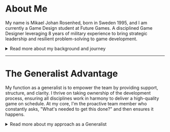 <div class="page-content">
  <h1 class="page-title">About Me</h1>
    
  <div class="content-text">
    <p>My name is Mikael Johan Rosenhed, born in Sweden 1995, and I am currently a Game Design student at Future Games. A disciplined Game Designer leveraging 8 years of military experience to bring strategic leadership and resilient problem-solving to game development.</p>
    <div class="project-details-row">
      <details>
        <summary>Read more about my background and journey</summary>
        <div class="details-content">
          <p>My passion for games goes back to playing Unreal Tournament, at just 6 years old. That spark from my first game has never left me. That interest has been with me ever since. During my technical studies in high school, I started learning Blender and created my first 3D models. However, I then took a long pause for my voluntary military service, where I served for 8 years. Now, I feel ready to return to my passion for games, using my creative mindset and the tools I've learned along the way to guide me.</p>
          <p>My 8 years of service as a veteran in the Swedish Armed Forces taught me to enjoy structure, to be drawn to challenges, and to thrive when I have a clear goal and responsibility. I am a problem-solver who expects high standards and values an open environment where all ideas can be discussed. Finding the path forward is my specialty.</p>   
<p style="text-align: center; margin-top: 40px; font-style: italic;">
      Fortitudo et sapientia<br>
      (Courage and Wisdom)
    </p>   
          <div class="image-banner">
            <img src="/Images/Profile4.png" alt="Vandringsbild">
            <img src="/Images/SAF2.JPG" alt="Bild från Försvarsmakten">
            <img src="/Images/AboutMeMC.JPG" alt="Motorcykelbild">
          </div>
        </div>
      </details>
    </div>   
    </div>

  <hr style="border-color: #555;">

 <div class="content-text">
    <h1 class="page-title">The Generalist Advantage</h1>
   <p>My function as a generalist is to empower the team by providing support, structure, and clarity. I thrive on taking ownership of the development process, ensuring all disciplines work in harmony to deliver a high-quality game on schedule. At my core, I'm the proactive team member who constantly asks, "What's needed to get this done?" and then ensures it happens.</p>
    <div class="project-details-row">
      <details>
        <summary>Read more about my approach as a Generalist</summary>
        <div class="details-content">
          <div class="strengths-list">
            <div class="strength-item">
             <h3>1. A Communication Hub and Translator</h3>Add commentMore actions
        <p>Because I understand the fundamentals of level design, sound design, scripting, and art pipelines, I can 'speak the language' of each department. I can effectively translate an artist's needs to a programmer or explain a technical constraint to a designer.</p>
        <p class="strength-value"><strong>Value:</strong> This drastically reduces friction, prevents misunderstandings, and saves valuable time that would otherwise be lost in translation. It ensures everyone is aligned and working towards the same vision.</p>
            </div>
            <div class="strength-item">
              <h3>2. Proactive Workflow and Structure</h3>Add commentMore actions
        <p>My broad knowledge allows me to anticipate the needs of different departments. I can see the bigger picture and identify potential dependencies or bottlenecks before they become critical problems. For example, knowing what a sound designer needs from the level design early on, or how a new character feature will impact the animation pipeline.</p>Add commentMore actions
        <p class="strength-value"><strong>Value:</strong> This foresight leads to better planning, a smoother workflow, and fewer unexpected delays. It allows me to help structure tasks in a logical order, ensuring that no one is left waiting for a deliverable.</p>
            </div>
            <div class="strength-item">
               <h3>3. Agile Support and Problem-Solving</h3>
        <p>In any project, small but critical tasks inevitably pop up that fall outside a specialist's main duties. Whether it's implementing placeholder audio, setting up basic lighting for a test build, or creating simple UI mockups, I have the versatility to step in and get the job done, without ever losing sight of my own core responsibilities. </p>
        <p class="strength-value"><strong>Value:</strong> This prevents bottlenecks and keeps the project's momentum going. It frees up specialists to focus on their core, high-impact tasks, making the entire team more efficient. I act as a force multiplier, filling the gaps wherever needed to ensure we never lose our way forward.</p>
            </div>
          </div>
          <div class="summary-block">
            <h3>My core strength</h3>
            <p>My core strength is seeing the bigger picture. For me, being a generalist is about understanding the entirety of game development, which allows me to help the team find fitting solutions for whatever problems we encounter. I am a determined team player, focused on seeing every task through to the end. My loyalty is to the project and the team's success—a principle reinforced by my 8 years of service in the Swedish Armed Forces. My approach is built on a simple foundation: executing my own assigned tasks to the highest standard, and then leveraging my broad knowledge to elevate the entire team. </p>
         </div>
        </div>
      </details>
    </div>    
  </div>
</div>

